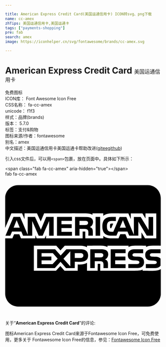```yaml
---

title: American Express Credit Card(美国运通信用卡) ICON转svg、png下载
name: cc-amex
zhTips: 美国运通信用卡,美国运通卡
tags: ["payments-shopping"]
pre: fab
search: amex
image: https://iconhelper.cn/svg/fontawesome/brands/cc-amex.svg

---
```


# American Express Credit Card  <small style="font-size: 60%;font-weight: 100">美国运通信用卡</small>


<div class="detail-page">
<p>
<span><span class="badge-success badge">免费图标</span> </span>
<br/>
<span>
ICON库：
<span class="badge-secondary badge">Font Awesome Icon Free</span> 
</span>
<br/>
<span>
CSS名称：
<span class="badge-secondary badge">fa-cc-amex</span> 
</span>
<br/>
<span>
unicode：
<span class="badge-secondary badge">f1f3</span> 
<copy-btn content='f1f3' btn-title=""></copy-btn>
<copy-btn :content='String.fromCodePoint(parseInt("f1f3", 16))' btn-title="复制U"></copy-btn>
</span><br/><span>样式：<span class="badge-light badge">品牌(brands)</span></span>
<br/>
<span>
版本：
<span class="badge-secondary badge">5.7.0</span> 
</span><br/><span>标签：<span class="badge-light badge"><router-link to="/tags/payments-shopping.html">支付&购物</router-link></span></span>
<br/>
<span>图标来源/作者：<span class="badge-light badge">fontawesome</span></span> 
<br/>
<span>别名：<span class="badge-light badge">amex</span></span><br/><span class="zh-detail">中文描述：<span class="badge-primary badge">美国运通信用卡</span><span class="badge-primary badge">美国运通卡</span><span class="help-link"><span>帮助改进</span>(<a href="https://gitee.com/liuwave/icon-helper/edit/master/json/fontawesome/brands/cc-amex.json" target="_blank" rel="noopener noreferrer">gitee</a><a href="https://github.com/liuwave/icon-helper/edit/master/json/fontawesome/brands/cc-amex.json" target="_blank" rel="noopener noreferrer">github</a></span>)</span><br/>
</p>
</div>
<div class="alert alert-dark">
  <i class="fab fa-cc-amex fa-xs"></i>
  <i class="fab fa-cc-amex fa-sm"></i>
  <i class="fab fa-cc-amex fa-lg"></i>
  <i class="fab fa-cc-amex fa-2x"></i>
  <i class="fab fa-cc-amex fa-3x"></i>
  <i class="fab fa-cc-amex fa-5x"></i>
  <i class="fab fa-cc-amex fa-7x"></i>
</div>
<div>
  <p>引入css文件后，可以用<code>&lt;span&gt;</code>包裹，放在页面中。具体如下所示：    
  </p>
  <div class="alert alert-primary" style="font-size: 14px">
    &lt;span class="fab fa-cc-amex" aria-hidden="true"&gt;&lt;/span&gt;
    <copy-btn content='<span class="fab fa-cc-amex" aria-hidden="true"></span>'></copy-btn>
  </div>
  <div class="alert alert-secondary">
    <i class="fab fa-cc-amex"
    style="font-size: 24px"
    aria-hidden="true"></i> fab fa-cc-amex
    <copy-btn content="fab fa-cc-amex" btn-title="复制图标名称"></copy-btn>
  </div>
</div>
<div id="svg" class="svg-wrap">
<svg xmlns="http://www.w3.org/2000/svg" viewBox="0 0 576 512"><path d="M325.1 167.8c0-16.4-14.1-18.4-27.4-18.4l-39.1-.3v69.3H275v-25.1h18c18.4 0 14.5 10.3 14.8 25.1h16.6v-13.5c0-9.2-1.5-15.1-11-18.4 7.4-3 11.8-10.7 11.7-18.7zm-29.4 11.3H275v-15.3h21c5.1 0 10.7 1 10.7 7.4 0 6.6-5.3 7.9-11 7.9zM279 268.6h-52.7l-21 22.8-20.5-22.8h-66.5l-.1 69.3h65.4l21.3-23 20.4 23h32.2l.1-23.3c18.9 0 49.3 4.6 49.3-23.3 0-17.3-12.3-22.7-27.9-22.7zm-103.8 54.7h-40.6v-13.8h36.3v-14.1h-36.3v-12.5h41.7l17.9 20.2zm65.8 8.2l-25.3-28.1L241 276zm37.8-31h-21.2v-17.6h21.5c5.6 0 10.2 2.3 10.2 8.4 0 6.4-4.6 9.2-10.5 9.2zm-31.6-136.7v-14.6h-55.5v69.3h55.5v-14.3h-38.9v-13.8h37.8v-14.1h-37.8v-12.5zM576 255.4h-.2zm-194.6 31.9c0-16.4-14.1-18.7-27.1-18.7h-39.4l-.1 69.3h16.6l.1-25.3h17.6c11 0 14.8 2 14.8 13.8l-.1 11.5h16.6l.1-13.8c0-8.9-1.8-15.1-11-18.4 7.7-3.1 11.8-10.8 11.9-18.4zm-29.2 11.2h-20.7v-15.6h21c5.1 0 10.7 1 10.7 7.4 0 6.9-5.4 8.2-11 8.2zm-172.8-80v-69.3h-27.6l-19.7 47-21.7-47H83.3v65.7l-28.1-65.7H30.7L1 218.5h17.9l6.4-15.3h34.5l6.4 15.3H100v-54.2l24 54.2h14.6l24-54.2v54.2zM31.2 188.8l11.2-27.6 11.5 27.6zm477.4 158.9v-4.5c-10.8 5.6-3.9 4.5-156.7 4.5 0-25.2.1-23.9 0-25.2-1.7-.1-3.2-.1-9.4-.1 0 17.9-.1 6.8-.1 25.3h-39.6c0-12.1.1-15.3.1-29.2-10 6-22.8 6.4-34.3 6.2 0 14.7-.1 8.3-.1 23h-48.9c-5.1-5.7-2.7-3.1-15.4-17.4-3.2 3.5-12.8 13.9-16.1 17.4h-82v-92.3h83.1c5 5.6 2.8 3.1 15.5 17.2 3.2-3.5 12.2-13.4 15.7-17.2h58c9.8 0 18 1.9 24.3 5.6v-5.6c54.3 0 64.3-1.4 75.7 5.1v-5.1h78.2v5.2c11.4-6.9 19.6-5.2 64.9-5.2v5c10.3-5.9 16.6-5.2 54.3-5V80c0-26.5-21.5-48-48-48h-480c-26.5 0-48 21.5-48 48v109.8c9.4-21.9 19.7-46 23.1-53.9h39.7c4.3 10.1 1.6 3.7 9 21.1v-21.1h46c2.9 6.2 11.1 24 13.9 30 5.8-13.6 10.1-23.9 12.6-30h103c0-.1 11.5 0 11.6 0 43.7.2 53.6-.8 64.4 5.3v-5.3H363v9.3c7.6-6.1 17.9-9.3 30.7-9.3h27.6c0 .5 1.9.3 2.3.3H456c4.2 9.8 2.6 6 8.8 20.6v-20.6h43.3c4.9 8-1-1.8 11.2 18.4v-18.4h39.9v92h-41.6c-5.4-9-1.4-2.2-13.2-21.9v21.9h-52.8c-6.4-14.8-.1-.3-6.6-15.3h-19c-4.2 10-2.2 5.2-6.4 15.3h-26.8c-12.3 0-22.3-3-29.7-8.9v8.9h-66.5c-.3-13.9-.1-24.8-.1-24.8-1.8-.3-3.4-.2-9.8-.2v25.1H151.2v-11.4c-2.5 5.6-2.7 5.9-5.1 11.4h-29.5c-4-8.9-2.9-6.4-5.1-11.4v11.4H58.6c-4.2-10.1-2.2-5.3-6.4-15.3H33c-4.2 10-2.2 5.2-6.4 15.3H0V432c0 26.5 21.5 48 48 48h480.1c26.5 0 48-21.5 48-48v-90.4c-12.7 8.3-32.7 6.1-67.5 6.1zm36.3-64.5H575v-14.6h-32.9c-12.8 0-23.8 6.6-23.8 20.7 0 33 42.7 12.8 42.7 27.4 0 5.1-4.3 6.4-8.4 6.4h-32l-.1 14.8h32c8.4 0 17.6-1.8 22.5-8.9v-25.8c-10.5-13.8-39.3-1.3-39.3-13.5 0-5.8 4.6-6.5 9.2-6.5zm-57 39.8h-32.2l-.1 14.8h32.2c14.8 0 26.2-5.6 26.2-22 0-33.2-42.9-11.2-42.9-26.3 0-5.6 4.9-6.4 9.2-6.4h30.4v-14.6h-33.2c-12.8 0-23.5 6.6-23.5 20.7 0 33 42.7 12.5 42.7 27.4-.1 5.4-4.7 6.4-8.8 6.4zm-42.2-40.1v-14.3h-55.2l-.1 69.3h55.2l.1-14.3-38.6-.3v-13.8H445v-14.1h-37.8v-12.5zm-56.3-108.1c-.3.2-1.4 2.2-1.4 7.6 0 6 .9 7.7 1.1 7.9.2.1 1.1.5 3.4.5l7.3-16.9c-1.1 0-2.1-.1-3.1-.1-5.6 0-7 .7-7.3 1zm20.4-10.5h-.1zm-16.2-15.2c-23.5 0-34 12-34 35.3 0 22.2 10.2 34 33 34h19.2l6.4-15.3h34.3l6.6 15.3h33.7v-51.9l31.2 51.9h23.6v-69h-16.9v48.1l-29.1-48.1h-25.3v65.4l-27.9-65.4h-24.8l-23.5 54.5h-7.4c-13.3 0-16.1-8.1-16.1-19.9 0-23.8 15.7-20 33.1-19.7v-15.2zm42.1 12.1l11.2 27.6h-22.8zm-101.1-12v69.3h16.9v-69.3z"/></svg>
</div>
<detail full-name='fa-cc-amex'></detail>
<div class="icon-detail__container">
<p>关于“<b>American Express Credit Card</b>”的评论:</p>
</div>
<Vssue title="关于“American Express Credit Card”的评论" />    
<div><p>图标American Express Credit Card来源于Fontawesome Icon Free，可免费使用，更多关于  Fontawesome Icon Free的信息，参见：<a target="_blank" href="https://iconhelper.cn/fontawesome.html">Fontawesome Icon Free</a>
</p></div>

